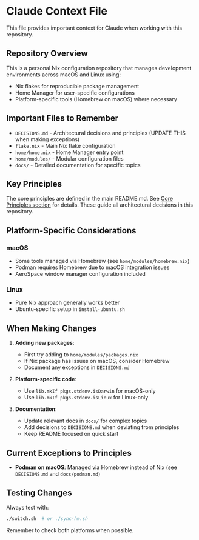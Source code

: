 # Claude Context File

This file provides important context for Claude when working with this repository.

## Repository Overview

This is a personal Nix configuration repository that manages development environments across macOS and Linux using:
- Nix flakes for reproducible package management
- Home Manager for user-specific configurations
- Platform-specific tools (Homebrew on macOS) where necessary

## Important Files to Remember

- `DECISIONS.md` - Architectural decisions and principles (UPDATE THIS when making exceptions)
- `flake.nix` - Main Nix flake configuration
- `home/home.nix` - Home Manager entry point
- `home/modules/` - Modular configuration files
- `docs/` - Detailed documentation for specific topics

## Key Principles

The core principles are defined in the main README.md. See [Core Principles section](README.md#core-principles) for details. These guide all architectural decisions in this repository.

## Platform-Specific Considerations

### macOS
- Some tools managed via Homebrew (see `home/modules/homebrew.nix`)
- Podman requires Homebrew due to macOS integration issues
- AeroSpace window manager configuration included

### Linux
- Pure Nix approach generally works better
- Ubuntu-specific setup in `install-ubuntu.sh`

## When Making Changes

1. **Adding new packages**:
   - First try adding to `home/modules/packages.nix`
   - If Nix package has issues on macOS, consider Homebrew
   - Document any exceptions in `DECISIONS.md`

2. **Platform-specific code**:
   - Use `lib.mkIf pkgs.stdenv.isDarwin` for macOS-only
   - Use `lib.mkIf pkgs.stdenv.isLinux` for Linux-only

3. **Documentation**:
   - Update relevant docs in `docs/` for complex topics
   - Add decisions to `DECISIONS.md` when deviating from principles
   - Keep README focused on quick start

## Current Exceptions to Principles

- **Podman on macOS**: Managed via Homebrew instead of Nix (see `DECISIONS.md` and `docs/podman.md`)

## Testing Changes

Always test with:
```bash
./switch.sh  # or ./sync-hm.sh
```

Remember to check both platforms when possible.
